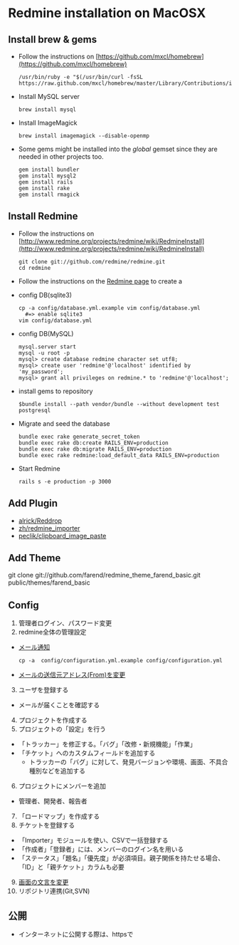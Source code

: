 # Redmine installation on MacOSX

## Install brew & gems

- Follow the instructions on [https://github.com/mxcl/homebrew](https://github.com/mxcl/homebrew)

  ~~~
  /usr/bin/ruby -e "$(/usr/bin/curl -fsSL https://raw.github.com/mxcl/homebrew/master/Library/Contributions/install_homebrew.rb)"
  ~~~

- Install MySQL server

  ~~~
  brew install mysql
  ~~~

- Install ImageMagick

  ~~~
  brew install imagemagick --disable-openmp
  ~~~

- Some gems might be installed into the *global* gemset since they are needed in other projects too.

  ~~~
  gem install bundler
  gem install mysql2
  gem install rails
  gem install rake
  gem install rmagick
  ~~~

## Install Redmine

- Follow the instructions on [http://www.redmine.org/projects/redmine/wiki/RedmineInstall](http://www.redmine.org/projects/redmine/wiki/RedmineInstall)

  ~~~
  git clone git://github.com/redmine/redmine.git
  cd redmine
  ~~~

- Follow the instructions on the [Redmine page](http://www.redmine.org/projects/redmine/wiki/RedmineInstall) to create a
- config DB(sqlite3)

  ~~~
  cp -a config/database.yml.example vim config/database.yml
    #=> enable sqlite3
  vim config/database.yml
  ~~~

- config DB(MySQL)

  ~~~
  mysql.server start
  mysql -u root -p
  mysql> create database redmine character set utf8;
  mysql> create user 'redmine'@'localhost' identified by 'my_password';
  mysql> grant all privileges on redmine.* to 'redmine'@'localhost';
  ~~~

- install gems to repository

  ~~~
  $bundle install --path vendor/bundle --without development test postgresql
  ~~~

- Migrate and seed the database

  ~~~
  bundle exec rake generate_secret_token
  bundle exec rake db:create RAILS_ENV=production
  bundle exec rake db:migrate RAILS_ENV=production
  bundle exec rake redmine:load_default_data RAILS_ENV=production
  ~~~

- Start Redmine

  ~~~
  rails s -e production -p 3000
  ~~~

## Add Plugin

- [alrick/Reddrop](https://github.com/alrick/Reddrop)
- [zh/redmine_importer](https://github.com/zh/redmine_importer)
- [peclik/clipboard_image_paste](https://github.com/peclik/clipboard_image_paste)

## Add Theme

git clone git://github.com/farend/redmine_theme_farend_basic.git public/themes/farend_basic

## Config

1. 管理者ログイン、パスワード変更
2. redmine全体の管理設定
  - [メール通知](http://redmine.jp/faq/general/mail_notification/)

    ~~~
    cp -a  config/configuration.yml.example config/configuration.yml
    ~~~

  - [メールの送信元アドレス(From)を変更](http://redmine.jp/faq/general/mail-from/)
3. ユーザを登録する
  - メールが届くことを確認する
4. プロジェクトを作成する
5. プロジェクトの「設定」を行う
  - 「トラッカー」を修正する。「バグ」「改修・新規機能」「作業」
  - 「チケット」へのカスタムフィールドを追加する
      - トラッカーの「バグ」に対して、発見バージョンや環境、画面、不具合種別などを追加する
6. プロジェクトにメンバーを追加
  - 管理者、開発者、報告者
7. 「ロードマップ」を作成する
8. チケットを登録する
  - 「Importer」モジュールを使い、CSVで一括登録する
  - 「作成者」「登録者」には、メンバーのログイン名を用いる
  - 「ステータス」「題名」「優先度」が必須項目。親子関係を持たせる場合、「ID」と「親チケット」カラムも必要
9. [画面の文言を変更](http://redmine.jp/faq/general/modify-messages/)
10. リポジトリ連携(Git,SVN)

## 公開

- インターネットに公開する際は、httpsで


